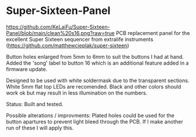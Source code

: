 # Super-Sixteen-Panel
https://github.com/KeLaiFu/Super-Sixteen-Panel/blob/main/clean%20s16.png?raw=true
PCB replacement panel for the excellent Super Sixteen sequencer from extralife instruments  (https://github.com/matthewcieplak/super-sixteen)

Button holes enlarged from 5mm to 6mm to suit the buttons I had at hand. Added the 'song' label to button 16 which is an additional feature added in a firmware update.

Designed to be used with white soldermask due to the transparent sections. White 5mm flat top LEDs are recomended. Black and other colors should work ok but may result in less illumination on the numbers.

Status: Built and tested.

Possible alterations / improvments: Plated holes could be used for the button apartures to prevent light bleed through the PCB. If I make another run of these I will apply this.
